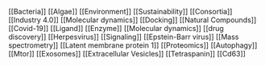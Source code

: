 [[Bacteria]]
[[Algae]]
[[Environment]]
[[Sustainability]]
[[Consortia]]
[[Industry 4.0]]
[[Molecular dynamics]]
[[Docking]]
[[Natural Compounds]]
[[Covid-19]]
[[Ligand]]
[[Enzyme]]
[[Molecular dynamics]]
[[drug discovery]]
[[Herpesvirus]]
[[Signaling]]
[[Epstein-Barr virus]]
[[Mass spectrometry]]
[[Latent membrane protein 1]]
[[Proteomics]]
[[Autophagy]]
[[Mtor]]
[[Exosomes]]
[[Extracellular Vesicles]]
[[Tetraspanin]]
[[Cd63]]
